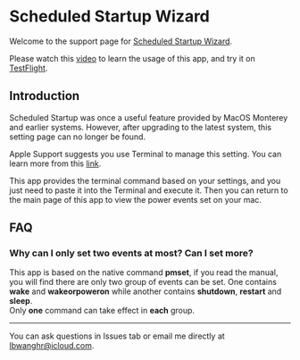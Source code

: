 # Scheduled Startup Wizard
Welcome to the support page for [Scheduled Startup Wizard](https://apps.apple.com/cn/app/scheduled-startup-wizard/id6503290654?mt=12).  

Please watch this [video](https://www.youtube.com/watch?v=Nyu5Rkiboco) to learn the usage of this app, and try it on [TestFlight](https://testflight.apple.com/join/XfE2jsU8).

## Introduction
Scheduled Startup was once a useful feature provided by MacOS Monterey and earlier systems. However, after upgrading to the latest system, this setting page can no longer be found.

Apple Support suggests you use Terminal to manage this setting. You can learn more from this [link](https://support.apple.com/guide/mac-help/schedule-your-mac-to-turn-on-or-off-mchl40376151/mac).

This app provides the terminal command based on your settings, and you just need to paste it into the Terminal and execute it. Then you can return to the main page of this app to view the power events set on your mac.

## FAQ

### Why can I only set two events at most? Can I set more?  
This app is based on the native command **pmset**, if you read the manual, you will find there are only two group of events can be set. One contains **wake** and **wakeorpoweron** while another contains **shutdown**, **restart** and **sleep**.  
Only **one** command can take effect in **each** group.

---
You can ask questions in Issues tab or email me directly at lbwanghr@icloud.com.

